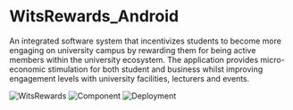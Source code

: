 # WitsRewards_Android
An integrated software system that incentivizes students to become more engaging on university campus by rewarding them for being active members within the university ecosystem. The application provides micro-economic stimulation for both student and business whilst improving engagement levels with university facilities, lecturers and events.

![WitsRewards](https://user-images.githubusercontent.com/26852297/55688780-0f0ff980-597d-11e9-90c9-d9f2ec41ef2a.png)
![Component](https://user-images.githubusercontent.com/26852297/55688781-10412680-597d-11e9-8b6b-207daa8c294b.png)
![Deployment](https://user-images.githubusercontent.com/26852297/55688786-11725380-597d-11e9-8975-2e374d0b78da.png)
